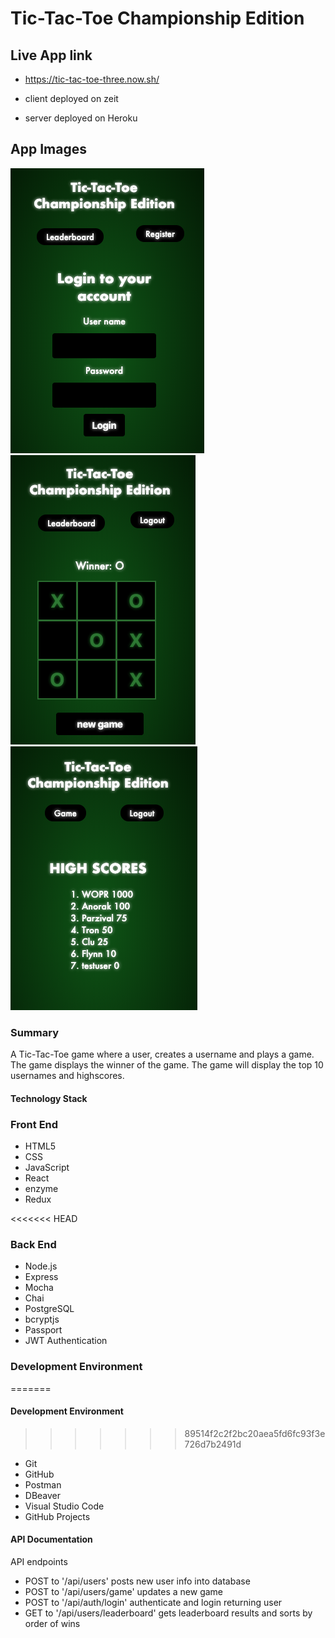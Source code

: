 # Tic-Tac-Toe Championship Edition
## Live App link
* https://tic-tac-toe-three.now.sh/

* client deployed on zeit
* server deployed on Heroku

## App Images
![main screen](assets/Login.png "main Page")
![game screen](assets/Game.png "comics page")
![highscore screen](assets/HighScore.png "highscore page")


### Summary
A Tic-Tac-Toe game where a user, creates a username and plays a game. The game displays the winner of the game. The game will display the top 10 usernames and highscores. 

#### Technology Stack
### Front End
  * HTML5
  * CSS 
  * JavaScript
  * React
  * enzyme 
  * Redux

<<<<<<< HEAD
### Back End
  * Node.js
  * Express
  * Mocha
  * Chai
  * PostgreSQL
  * bcryptjs
  * Passport
  * JWT Authentication

### Development Environment
=======
#### Development Environment
>>>>>>> 89514f2c2f2bc20aea5fd6fc93f3e726d7b2491d
  * Git
  * GitHub 
  * Postman
  * DBeaver
  * Visual Studio Code
  * GitHub Projects

#### API Documentation
API endpoints
* POST to '/api/users' posts new user info into database 
* POST to '/api/users/game' updates a new game 
* POST to '/api/auth/login' authenticate and login returning user 
* GET to '/api/users/leaderboard' gets leaderboard results and sorts by order of wins 
